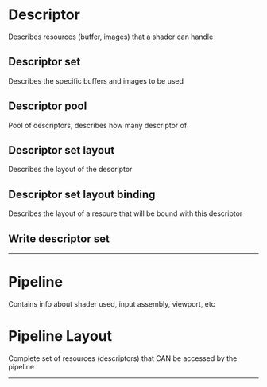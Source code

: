 # Descriptor
Describes resources (buffer, images) that a shader can handle

## Descriptor set
Describes the specific buffers and images to be used

## Descriptor pool
Pool of descriptors, describes how many descriptor of 

## Descriptor set layout
Describes the layout of the descriptor

## Descriptor set layout binding
Describes the layout of a resoure that will be bound with this descriptor

## Write descriptor set

------------------------------------------

# Pipeline
Contains info about shader used, input assembly, viewport, etc

# Pipeline Layout
Complete set of resources (descriptors) that CAN be accessed by the pipeline

------------------------------------------

